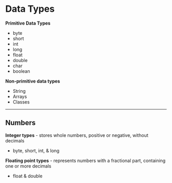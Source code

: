 # Data Types

**Primitive Data Types**

-  byte
-  short
-  int
-  long
-  float
-  double
-  char
-  boolean

**Non-primitive data types**

-  String
-  Arrays
-  Classes

---------------

## Numbers

**Integer types** - stores whole numbers, positive or negative, without decimals
-  byte, short, int, & long

**Floating point types** - represents numbers with a fractional part, containing one or more decimals
-  float & double
